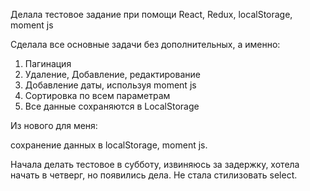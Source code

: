Делала тестовое задание при помощи React, Redux, localStorage, moment js

Сделала все основные задачи без дополнительных, а именно:
1) Пагинация
2) Удаление, Добавление, редактирование
3) Добавление даты, используя moment js
4) Сортировка по всем параметрам
5) Все данные сохраняются в LocalStorage

<p>Из нового для меня:</p>
<p>cохранение данных в localStorage, moment js.</p> 
Начала делать тестовое в субботу, извиняюсь за задержку, хотела начать в четверг, но появились дела.
Не стала стилизовать select.
